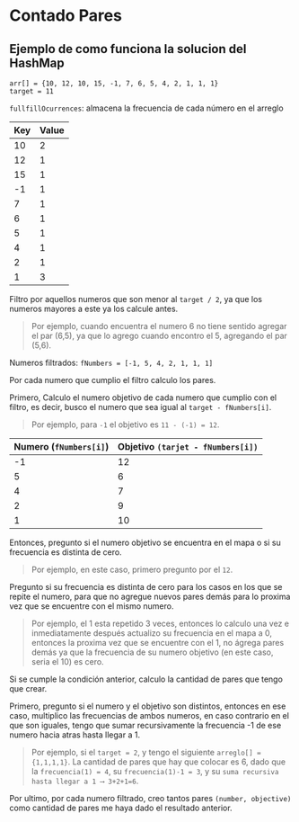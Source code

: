 # Contado Pares

## Ejemplo de como funciona la solucion del HashMap
```
arr[] = {10, 12, 10, 15, -1, 7, 6, 5, 4, 2, 1, 1, 1}
target = 11
```
`fullfillOcurrences`: almacena la frecuencia de cada número en el arreglo

| Key | Value |
|:----|:------|
| 10  | 2     |
| 12  | 1     |
| 15  | 1     |
| -1  | 1     |
| 7   | 1     |
| 6   | 1     |
| 5   | 1     |
| 4   | 1     |
| 2   | 1     |
| 1   | 3     |

Filtro por aquellos numeros que son menor al `target / 2`, ya que los numeros mayores a este ya los calcule antes.
> Por ejemplo, cuando encuentra el numero 6 no tiene sentido agregar el par (6,5), ya que lo agrego cuando encontro el 5, agregando el par (5,6).

Numeros filtrados: `fNumbers = [-1, 5, 4, 2, 1, 1, 1]`

Por cada numero que cumplio el filtro calculo los pares.

Primero, Calculo el numero objetivo de cada numero que cumplio con el filtro, es decir, busco el numero que sea igual al `target - fNumbers[i]`. 
> Por ejemplo, para `-1` el objetivo es `11 - (-1) = 12`.

| Numero (`fNumbers[i]`) | Objetivo `(tarjet - fNumbers[i])` |
|:--------------|:----------------------------------|
| -1            | 12                                |
| 5             | 6                                 |
| 4             | 7                                 |
| 2             | 9                                 |
| 1             | 10                                |

Entonces, pregunto si el numero objetivo se encuentra en el mapa o  si su frecuencia es distinta de cero.
> Por ejemplo, en este caso, primero pregunto por el `12`.

Pregunto si su frecuencia es distinta de cero para los casos en los que se repite el numero, para que no agregue nuevos pares demás para lo proxima vez que se encuentre con el mismo numero.
> Por ejemplo, el 1 esta repetido 3 veces, entonces lo calculo una vez e inmediatamente después actualizo su frecuencia en el mapa a 0, entonces la proxima vez que se encuentre con el 1, no ágrega pares demás ya que la frecuencia de su numero objetivo (en este caso, seria el 10) es cero.

Si se cumple la condición anterior, calculo la cantidad de pares que tengo que crear.

Primero, pregunto si el numero y el objetivo son distintos, entonces en ese caso, multiplico las frecuencias de ambos numeros, en caso contrario en el que son iguales, tengo que sumar recursivamente la frecuencia -1 de ese numero hacia atras hasta llegar a 1.
> Por ejemplo, si el `target = 2`, y tengo el siguiente `arreglo[] = {1,1,1,1}`.
La cantidad de pares que hay que colocar es 6, dado que la `frecuencia(1) = 4`, su `frecuencia(1)-1 = 3`, y su `suma recursiva hasta llegar a 1 ⟶ 3+2+1=6`.

Por ultimo, por cada numero filtrado, creo tantos pares `(number, objective)` como cantidad de pares me haya dado el resultado anterior.